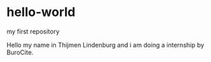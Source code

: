 # hello-world
my first repository

Hello my name in Thijmen Lindenburg and i am doing a internship by BuroCite.
